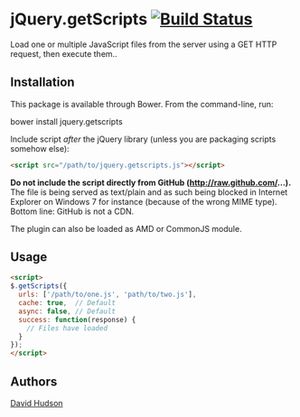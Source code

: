 # jQuery.getScripts [![Build Status](https://travis-ci.org/hudsonfoo/jquery-getscripts.svg?branch=master)](https://travis-ci.org/hudsonfoo/jquery-getscripts)

Load one or multiple JavaScript files from the server using a GET HTTP request, then execute them..

## Installation

This package is available through Bower. From the command-line, run: 
  
  bower install jquery.getscripts 

Include script *after* the jQuery library (unless you are packaging scripts somehow else):

```html
<script src="/path/to/jquery.getscripts.js"></script>
```

**Do not include the script directly from GitHub (http://raw.github.com/...).** The file is being served as text/plain and as such being blocked
in Internet Explorer on Windows 7 for instance (because of the wrong MIME type). Bottom line: GitHub is not a CDN.

The plugin can also be loaded as AMD or CommonJS module.

## Usage

```html
<script>
$.getScripts({
  urls: ['/path/to/one.js', 'path/to/two.js'],
  cache: true,  // Default
  async: false, // Default
  success: function(response) {
    // Files have loaded
  }
});
</script>
```

## Authors

[David Hudson](https://github.com/hudsonfoo)